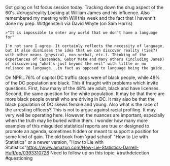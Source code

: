 Got going on 1st focus session today. 
Tracking down the drug aspect of the 60's. #drugs/reality Looking at William James and his influence.
Also remembered my meeting with Will this week and the fact that I havenn't done my prep.
Wittgenstein via David Whyte (on Sam Harris)

	>"It is impossible to enter any world that we don't have a language for"
	
	I'm not sure I agree. It certainly reflects the necessity of language, but it also dismisses the idea that we can discover reality (ties?) with other means (physical, non-verbal, etc.). Thinking of the experiences of Castenada, Gabor Mate and many others (including James) of discovering "what's just beyond the veil" with little or no reliance on language...in fact as opposed to language being the guide.
	
On NPR...76% of capitol DC traffic stops were of black people, while 48% of the DC population are black. This if fraught with problems which invite questions. First, how many of the 48% are adult, black and have licenses. Second, the same question for the white population. It may be that there are more black people overall who are driving in DC. It may also be that the black population of DC skews female and young. Also what is the race of the arresting officers?
	This is not to argue against racial profiling. It may very well be operating here. However, the nuances are important, especially when the truth may lie buried within them.
	I wonder how many more examples of this misguided statistical reports are true or designed to promote an agenda, sometimes hidden or meant to support a position for some kind of gain.
		The old book from 'grad school' "How to Lie with Statistics" or a newer version, "How to Lie with Statistics"https://www.amazon.com/How-Lie-Statistics-Darrell-Huff/dp/0393310728
		Need to follow up on this topic. #truthdetection #questioning 


		
